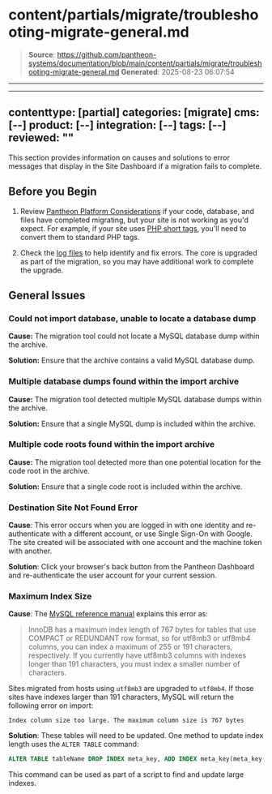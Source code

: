 # content/partials/migrate/troubleshooting-migrate-general.md

> **Source**: https://github.com/pantheon-systems/documentation/blob/main/content/partials/migrate/troubleshooting-migrate-general.md
> **Generated**: 2025-08-23 06:07:54

---

---
contenttype: [partial]
categories: [migrate]
cms: [--]
product: [--]
integration: [--]
tags: [--]
reviewed: ""
---

This section provides information on causes and solutions to error messages that display in the Site Dashboard if a migration fails to complete.

## Before you Begin

1. Review [Pantheon Platform Considerations](/guides/platform-considerations) if your code, database, and files have completed migrating, but your site is not working as you'd expect. For example, if your site uses [PHP short tags](/guides/platform-considerations/php-platform#php-short-tags), you'll need to convert them to standard PHP tags.

1. Check the [log files](/guides/logs-pantheon) to help identify and fix errors. The core is upgraded as part of the migration, so you may have additional work to complete the upgrade.

## General Issues

### Could not import database, unable to locate a database dump

**Cause:** The migration tool could not locate a MySQL database dump within the archive.

**Solution:** Ensure that the archive contains a valid MySQL database dump.

### Multiple database dumps found within the import archive

**Cause:** The migration tool detected multiple MySQL database dumps within the archive.

**Solution:** Ensure that a single MySQL dump is included within the archive.

### Multiple code roots found within the import archive

**Cause:**  The migration tool detected more than one potential location for the code root in the archive.

**Solution:** Ensure that a single code root is included within the archive.

### Destination Site Not Found Error

**Cause**: This error occurs when you are logged in with one identity and re-authenticate with a different account, or use Single Sign-On with Google. The site created will be associated with one account and the machine token with another.

**Solution**: Click your browser's back button from the Pantheon Dashboard and re-authenticate the user account for your current session.

### Maximum Index Size

**Cause**: The [MySQL reference manual](https://dev.mysql.com/doc/refman/8.0/en/charset-unicode-conversion.html) explains this error as:

> InnoDB has a maximum index length of 767 bytes for tables that use COMPACT or REDUNDANT row format, so for utf8mb3 or utf8mb4 columns, you can index a maximum of 255 or 191 characters, respectively. If you currently have utf8mb3 columns with indexes longer than 191 characters, you must index a smaller number of characters.

Sites migrated from hosts using `utf8mb3` are upgraded to `utf8mb4`. If those sites have indexes larger than 191 characters, MySQL will return the following error on import:

```none
Index column size too large. The maximum column size is 767 bytes
```

**Solution**: These tables will need to be updated. One method to update index length uses the `ALTER TABLE` command:

```sql
ALTER TABLE tableName DROP INDEX meta_key, ADD INDEX meta_key(meta_key(191));
```

This command can be used as part of a script to find and update large indexes.
